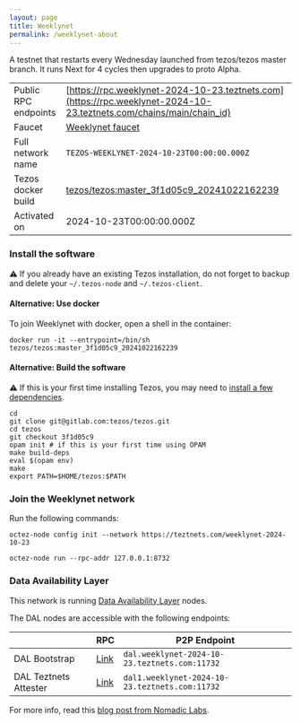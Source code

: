 ```yaml
---
layout: page
title: Weeklynet
permalink: /weeklynet-about
---
```


A testnet that restarts every Wednesday launched from tezos/tezos master branch. It runs Next for 4 cycles then upgrades to proto Alpha.

| | |
|-------|---------------------|
| Public RPC endpoints | [https://rpc.weeklynet-2024-10-23.teztnets.com](https://rpc.weeklynet-2024-10-23.teztnets.com/chains/main/chain_id)<br/> |
| Faucet | [Weeklynet faucet](https://faucet.weeklynet-2024-10-23.teztnets.com) |
| Full network name | `TEZOS-WEEKLYNET-2024-10-23T00:00:00.000Z` |
| Tezos docker build | [tezos/tezos:master_3f1d05c9_20241022162239](https://hub.docker.com/r/tezos/tezos/tags?page=1&ordering=last_updated&name=master_3f1d05c9_20241022162239) |
| Activated on | 2024-10-23T00:00:00.000Z |





### Install the software

⚠️  If you already have an existing Tezos installation, do not forget to backup and delete your `~/.tezos-node` and `~/.tezos-client`.



#### Alternative: Use docker

To join Weeklynet with docker, open a shell in the container:

```
docker run -it --entrypoint=/bin/sh tezos/tezos:master_3f1d05c9_20241022162239
```


#### Alternative: Build the software

⚠️  If this is your first time installing Tezos, you may need to [install a few dependencies](https://tezos.gitlab.io/introduction/howtoget.html#setting-up-the-development-environment-from-scratch).

```
cd
git clone git@gitlab.com:tezos/tezos.git
cd tezos
git checkout 3f1d05c9
opam init # if this is your first time using OPAM
make build-deps
eval $(opam env)
make
export PATH=$HOME/tezos:$PATH
```

### Join the Weeklynet network

Run the following commands:

```
octez-node config init --network https://teztnets.com/weeklynet-2024-10-23

octez-node run --rpc-addr 127.0.0.1:8732
```




### Data Availability Layer

This network is running [Data Availability Layer](https://tezos.gitlab.io/shell/dal.html) nodes.


The DAL nodes are accessible with the following endpoints:

| | RPC | P2P Endpoint |
|------------|---------|--------------|
| DAL Bootstrap | [Link](https://dal-bootstrap-rpc.weeklynet-2024-10-23.teztnets.com/p2p/gossipsub/scores) | `dal.weeklynet-2024-10-23.teztnets.com:11732` |
| DAL Teztnets Attester | [Link](https://dal-attester-rpc.weeklynet-2024-10-23.teztnets.com/p2p/gossipsub/scores) | `dal1.weeklynet-2024-10-23.teztnets.com:11732` |


For more info, read this [blog post from Nomadic Labs](https://research-development.nomadic-labs.com/data-availability-layer-tezos.html).



